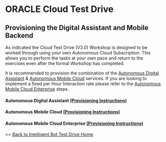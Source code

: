 # ORACLE Cloud Test Drive #

## Provisioning the Digital Assistant and Mobile Backend ##

As indicated the Cloud Test Drive (V3.0) Workshop is designed to be worked through using your own Autonomous Cloud Subscription. This allows you to perform the tasks at your own pace and return to the exercises even after the formal Workshop has completed.

It is recommended to provision the combination of the [Autonomous Digital Assistant](ADA.md) & [Autonomous Mobile Cloud](AM.md) services. If you are looking to implement a fixed per Hour Interaction rate please refer to the [Autonomous Mobile Cloud Enterprise](AMCE.md) steps.    

#### Autonomous Digital Assistant       [(Provisioning Instructions)](ADA.md) ####
#### Autonomous Mobile Cloud            [(Provisioning Instructions)](AM.md) ####
#### Autonomous Mobile Cloud Enterprise [(Provisioning Instructions)](AMCE.md) ####





<< [Back to Intelligent Bot Test Drive Home](../README.md)
